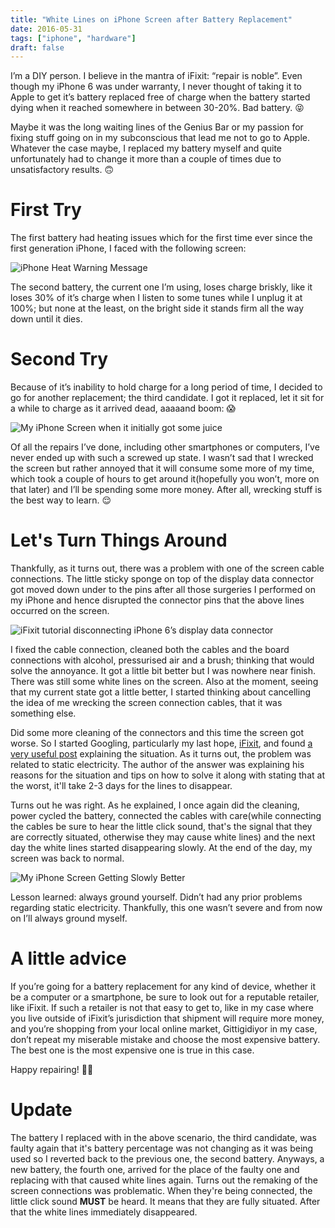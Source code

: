 ```yaml
---
title: "White Lines on iPhone Screen after Battery Replacement"
date: 2016-05-31
tags: ["iphone", "hardware"]
draft: false
---
```


I’m a DIY person. I believe in the mantra of iFixit: “repair is noble”. Even though my iPhone 6 was under warranty, I never thought of taking it to Apple to get it’s battery replaced free of charge when the battery started dying when it reached somewhere in between 30-20%. Bad battery. 😝

Maybe it was the long waiting lines of the Genius Bar or my passion for fixing stuff going on in my subconscious that lead me not to go to Apple. Whatever the case maybe, I replaced my battery myself and quite unfortunately had to change it more than a couple of times due to unsatisfactory results. 🙃

# First Try
The first battery had heating issues which for the first time ever since the first generation iPhone, I faced with the following screen:

![iPhone Heat Warning Message](/images/3-White-Lines-on-iPhone-Screen-After-Battery-Replacement/iPhone-6-Temprature-Warning.JPG)

The second battery, the current one I’m using, loses charge briskly, like it loses 30% of it’s charge when I listen to some tunes while I unplug it at 100%; but none at the least, on the bright side it stands firm all the way down until it dies.

# Second Try
Because of it’s inability to hold charge for a long period of time, I decided to go for another replacement; the third candidate. I got it replaced, let it sit for a while to charge as it arrived dead, aaaaand boom: 😱

![My iPhone Screen when it initially got some juice](/images/3-White-Lines-on-iPhone-Screen-After-Battery-Replacement/iPhone-6-White-Lines-After-Battery-Replacement-1.jpg)

Of all the repairs I’ve done, including other smartphones or computers, I’ve never ended up with such a screwed up state. I wasn’t sad that I wrecked the screen but rather annoyed that it will consume some more of my time, which took a couple of hours to get around it(hopefully you won’t, more on that later) and I’ll be spending some more money. After all, wrecking stuff is the best way to learn. 😌

# Let's Turn Things Around
Thankfully, as it turns out, there was a problem with one of the screen cable connections. The little sticky sponge on top of the display data connector got moved down under to the pins after all those surgeries I performed on my iPhone and hence disrupted the connector pins that the above lines occurred on the screen.

![iFixit tutorial disconnecting iPhone 6’s display data connector](/images/3-White-Lines-on-iPhone-Screen-After-Battery-Replacement/iPhone-6-Display-Data-Connector.jpeg)

I fixed the cable connection, cleaned both the cables and the board connections with alcohol, pressurised air and a brush; thinking that would solve the annoyance. It got a little bit better but I was nowhere near finish. There was still some white lines on the screen. Also at the moment, seeing that my current state got a little better, I started thinking about cancelling the idea of me wrecking the screen connection cables, that it was something else.

Did some more cleaning of the connectors and this time the screen got worse. So I started Googling, particularly my last hope, [iFixit](http://www.ifixit.com), and found [a very useful post](https://www.ifixit.com/Answers/View/165307/White+Vertical+Lines+on+LCD) explaining the situation. As it turns out, the problem was related to static electricity. The author of the answer was explaining his reasons for the situation and tips on how to solve it along with stating that at the worst, it'll take 2-3 days for the lines to disappear.

Turns out he was right. As he explained, I once again did the cleaning, power cycled the battery, connected the cables with care(while connecting the cables be sure to hear the little click sound, that's the signal that they are correctly situated, otherwise they may cause white lines) and the next day the white lines started disappearing slowly. At the end of the day, my screen was back to normal.

![My iPhone Screen Getting Slowly Better](/images/3-White-Lines-on-iPhone-Screen-After-Battery-Replacement/iPhone-6-White-Lines-After-Battery-Replacement-2.jpg)

Lesson learned: always ground yourself. Didn’t had any prior problems regarding static electricity. Thankfully, this one wasn’t severe and from now on I’ll always ground myself.

# A little advice
If you’re going for a battery replacement for any kind of device, whether it be a computer or a smartphone, be sure to look out for a reputable retailer, like iFixit. If such a retailer is not that easy to get to, like in my case where you live outside of iFixit’s jurisdiction that shipment will require more money, and you’re shopping from your local online market, Gittigidiyor in my case, don’t repeat my miserable mistake and choose the most expensive battery. The best one is the most expensive one is true in this case.

Happy repairing! 👍🏻

# Update
The battery I replaced with in the above scenario, the third candidate, was faulty again that it's battery percentage was not changing as it was being used so I reverted back to the previous one, the second battery. Anyways, a new battery, the fourth one, arrived for the place of the faulty one and replacing with that caused white lines again. Turns out the remaking of the screen connections was problematic. When they're being connected, the little click sound **MUST** be heard. It means that they are fully situated. After that the white lines immediately disappeared.